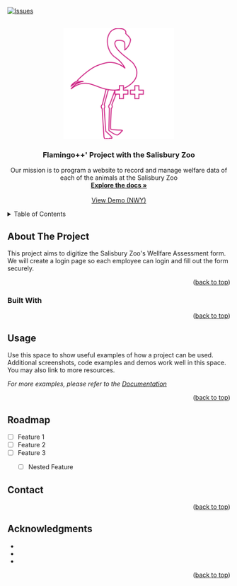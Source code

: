 <!-- Improved compatibility of back to top link: See: https://github.com/othneildrew/Best-README-Template/pull/73 -->
<a name="readme-top"></a>



<!-- PROJECT SHIELDS -->
[![Issues][issues-shield]][issues-url]



<!-- PROJECT LOGO -->
<br />
<div align="center">
  <a href="https://github.com/Salisbury-University/animal-welfare">
    <img src="images/fpp_full.png" alt="Logo" width="250" height="250">
  </a>

<h3 align="center">Flamingo++' Project with the Salisbury Zoo </h3>

  <p align="center">
    Our mission is to program a website to record and manage welfare data of each of the animals at the Salisbury Zoo  
    <br />
    <a href="https://github.com/Salisbury-University/animal-welfare"><strong>Explore the docs »</strong></a>
    <br />
    <br />
    <a href="https://github.com/github_username/repo_name">View Demo (NWY)</a>
  </p>
</div>



<!-- TABLE OF CONTENTS -->
<details>
  <summary>Table of Contents</summary>
  <ol>
    <li>
      <a href="#about-the-project">About The Project</a>
      <ul>
        <li><a href="#built-with">Built With</a></li>
      </ul>
    </li>
    <li><a href="#usage">Usage</a></li>
    <li><a href="#roadmap">Roadmap</a></li>
    <li><a href="#contact">Contact</a></li>
  </ol>
</details>



<!-- ABOUT THE PROJECT -->
## About The Project
This project aims to digitize the Salisbury Zoo's Wellfare Assessment form. We will create a login page so each employee can login and fill out the form securely.



<!--
[![Product Name Screen Shot][product-screenshot]](https://example.com)
-->

<p align="right">(<a href="#readme-top">back to top</a>)</p>



### Built With

<!--
* [![Next][Next.js]][Next-url]
-->

<p align="right">(<a href="#readme-top">back to top</a>)</p>



<!-- USAGE EXAMPLES -->
## Usage

Use this space to show useful examples of how a project can be used. Additional screenshots, code examples and demos work well in this space. You may also link to more resources.

_For more examples, please refer to the [Documentation](https://example.com)_

<p align="right">(<a href="#readme-top">back to top</a>)</p>



<!-- ROADMAP -->
## Roadmap

- [ ] Feature 1
- [ ] Feature 2
- [ ] Feature 3
    - [ ] Nested Feature



<!-- CONTACT -->
## Contact


<p align="right">(<a href="#readme-top">back to top</a>)</p>



<!-- ACKNOWLEDGMENTS -->
## Acknowledgments

* []()
* []()
* []()

<p align="right">(<a href="#readme-top">back to top</a>)</p>



<!-- MARKDOWN LINKS & IMAGES -->
<!-- https://www.markdownguide.org/basic-syntax/#reference-style-links -->
[issues-shield]: https://img.shields.io/github/issues/Salisbury-University/animal-welfare.svg?style=for-the-badge
[issues-url]: https://github.com/Salisbury-University/animal-welfare/issues
[product-screenshot]: images/screenshot.png
[Next.js]: https://img.shields.io/badge/next.js-000000?style=for-the-badge&logo=nextdotjs&logoColor=white
[Sqlite-url]: https://sqlite.org/
